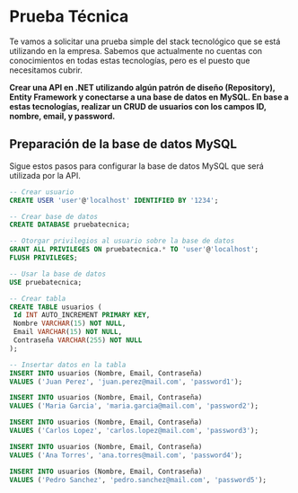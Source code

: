 # Prueba Técnica

Te vamos a solicitar una prueba simple del stack tecnológico que se está utilizando en la empresa. Sabemos que actualmente no cuentas con conocimientos en todas estas tecnologías, pero es el puesto que necesitamos cubrir.

**Crear una API en .NET utilizando algún patrón de diseño (Repository), Entity Framework y conectarse a una base de datos en MySQL.
En base a estas tecnologías, realizar un CRUD de usuarios con los campos ID, nombre, email, y password.**

## Preparación de la base de datos MySQL

Sigue estos pasos para configurar la base de datos MySQL que será utilizada por la API.

   ```sql
-- Crear usuario
CREATE USER 'user'@'localhost' IDENTIFIED BY '1234';

-- Crear base de datos
CREATE DATABASE pruebatecnica;

-- Otorgar privilegios al usuario sobre la base de datos
GRANT ALL PRIVILEGES ON pruebatecnica.* TO 'user'@'localhost';
FLUSH PRIVILEGES;

-- Usar la base de datos
USE pruebatecnica;

-- Crear tabla
CREATE TABLE usuarios (
    Id INT AUTO_INCREMENT PRIMARY KEY,
    Nombre VARCHAR(15) NOT NULL,
    Email VARCHAR(15) NOT NULL,
    Contraseña VARCHAR(255) NOT NULL
);

-- Insertar datos en la tabla
INSERT INTO usuarios (Nombre, Email, Contraseña) 
VALUES ('Juan Perez', 'juan.perez@mail.com', 'password1');

INSERT INTO usuarios (Nombre, Email, Contraseña) 
VALUES ('Maria Garcia', 'maria.garcia@mail.com', 'password2');

INSERT INTO usuarios (Nombre, Email, Contraseña) 
VALUES ('Carlos Lopez', 'carlos.lopez@mail.com', 'password3');

INSERT INTO usuarios (Nombre, Email, Contraseña) 
VALUES ('Ana Torres', 'ana.torres@mail.com', 'password4');

INSERT INTO usuarios (Nombre, Email, Contraseña) 
VALUES ('Pedro Sanchez', 'pedro.sanchez@mail.com', 'password5');
